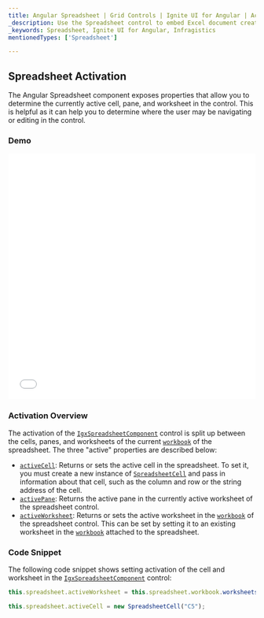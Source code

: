 ```yaml
---
title: Angular Spreadsheet | Grid Controls | Ignite UI for Angular | Activation | Infragistics |
_description: Use the Spreadsheet control to embed Excel document creation and editing experiences right into your application.
_keywords: Spreadsheet, Ignite UI for Angular, Infragistics
mentionedTypes: ['Spreadsheet']

---
```


## Spreadsheet Activation

The Angular Spreadsheet component exposes properties that allow you to determine the currently active cell, pane, and worksheet in the control. This is helpful as it can help you to determine where the user may be navigating or editing in the control.

### Demo

<div class="sample-container loading" style="height: 500px">
    <iframe id="spreadsheet-overview-sample-iframe" src='{environment:demosBaseUrl}/spreadsheet/spreadsheet-activation' width="100%" height="100%" seamless frameBorder="0" onload="onXPlatSampleIframeContentLoaded(this);"></iframe>
</div>

<div class="divider--half"></div>

### Activation Overview

The activation of the [`IgxSpreadsheetComponent`](/angular-apis/typescript/latest/classes/igxspreadsheetcomponent.html) control is split up between the cells, panes, and worksheets of the current [`workbook`](/angular-apis/typescript/latest/classes/igxspreadsheetcomponent.html#workbook) of the spreadsheet. The three "active" properties are described below:

-   [`activeCell`](/angular-apis/typescript/latest/classes/igxspreadsheetcomponent.html#activecell): Returns or sets the active cell in the spreadsheet. To set it, you must create a new instance of [`SpreadsheetCell`](/angular-apis/typescript/latest/classes/spreadsheetcell.html) and pass in information about that cell, such as the column and row or the string address of the cell.
-   [`activePane`](/angular-apis/typescript/latest/classes/igxspreadsheetcomponent.html#activepane): Returns the active pane in the currently active worksheet of the spreadsheet control.
-   [`activeWorksheet`](/angular-apis/typescript/latest/classes/igxspreadsheetcomponent.html#activeworksheet): Returns or sets the active worksheet in the [`workbook`](/angular-apis/typescript/latest/classes/igxspreadsheetcomponent.html#workbook) of the spreadsheet control. This can be set by setting it to an existing worksheet in the [`workbook`](/angular-apis/typescript/latest/classes/igxspreadsheetcomponent.html#workbook) attached to the spreadsheet.

### Code Snippet

The following code snippet shows setting activation of the cell and worksheet in the [`IgxSpreadsheetComponent`](/angular-apis/typescript/latest/classes/igxspreadsheetcomponent.html) control:

```ts
this.spreadsheet.activeWorksheet = this.spreadsheet.workbook.worksheets(1);

this.spreadsheet.activeCell = new SpreadsheetCell("C5");
```
